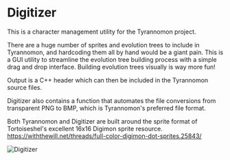 # Digitizer

This is a character management utility for the Tyrannomon project.

There are a huge number of sprites and evolution trees to include in Tyrannomon, and hardcoding them all by hand would be a giant pain.
This is a GUI utility to streamline the evolution tree building process with a simple drag and drop interface. Building evolution trees visually is way more fun!

Output is a C++ header which can then be included in the Tyrannomon source files.

Digitizer also contains a function that automates the file conversions from transparent PNG to BMP, which is Tyrannomon's preferred file format.

Both Tyrannomon and Digitizer are built around the sprite format of Tortoiseshel's excellent 16x16 Digimon sprite resource.
https://withthewill.net/threads/full-color-digimon-dot-sprites.25843/




![Digitizer](https://github.com/davideboren/digitizer/assets/7462768/f7e51196-9383-4f93-b594-c215f80a48a5)
